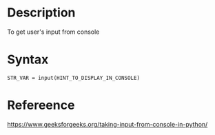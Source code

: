 # Description
To get user's input from console

# Syntax
```
STR_VAR = input(HINT_TO_DISPLAY_IN_CONSOLE)
```

# Refereence
https://www.geeksforgeeks.org/taking-input-from-console-in-python/